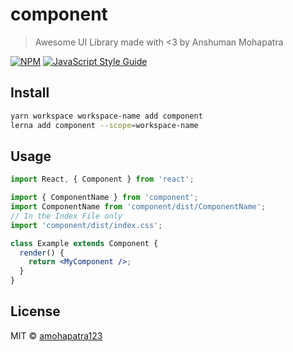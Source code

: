 # component

> Awesome UI Library made with &lt;3 by Anshuman Mohapatra

[![NPM](https://img.shields.io/npm/v/component.svg)](https://www.npmjs.com/package/component) [![JavaScript Style Guide](https://img.shields.io/badge/code_style-standard-brightgreen.svg)](https://standardjs.com)

## Install

```bash
yarn workspace workspace-name add component
lerna add component --scope=workspace-name
```

## Usage

```jsx
import React, { Component } from 'react';

import { ComponentName } from 'component';
import ComponentName from 'component/dist/ComponentName';
// In the Index File only
import 'component/dist/index.css';

class Example extends Component {
  render() {
    return <MyComponent />;
  }
}
```

## License

MIT © [amohapatra123](https://github.com/amohapatra123/Chat_Go/)
